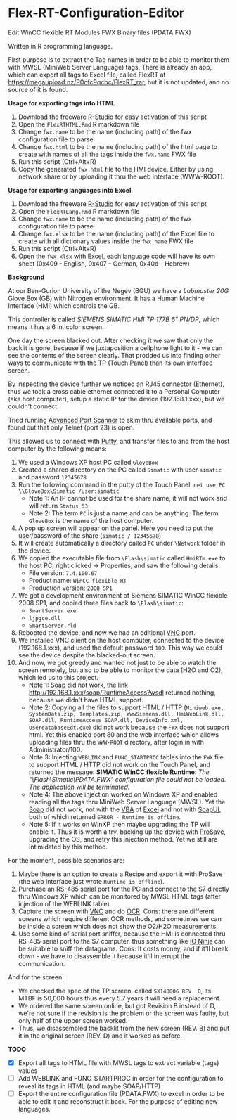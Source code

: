 # Flex-RT-Configuration-Editor
Edit WinCC flexible RT Modules FWX Binary files (PDATA.FWX)

Written in R programming language.

First purpose is to extract the Tag names in order to be able to monitor them with MWSL (MiniWeb Server Language) tags.
There is already an app, which can export all tags to Excel file, called FlexRT at https://megaupload.nz/P0ofc9qcbc/FlexRT_rar, but it is not updated, and no source of it is found.

**Usage for exporting tags into HTML**

1. Download the freeware [R-Studio](https://www.rstudio.com) for easy activation of this script
1. Open the `FlexRTHTML.Rmd` R markdown file
1. Change `fwx.name` to be the name (including path) of the fwx configuration file to parse
1. Change `fwx.html` to be the name (including path) of the html page to create with names of all the tags inside the `fwx.name` FWX file
1. Run this script (Ctrl+Alt+R)
1. Copy the generated `fwx.html` file to the HMI device. Either by using network share or by uploading it thru the web interface (WWW-ROOT).

**Usage for exporting languages into Excel**

1. Download the freeware [R-Studio](https://www.rstudio.com) for easy activation of this script
1. Open the `FlexRTLang.Rmd` R markdown file
1. Change `fwx.name` to be the name (including path) of the fwx configuration file to parse
1. Change `fwx.xlsx` to be the name (including path) of the Excel file to create with all dictionary values inside the `fwx.name` FWX file
1. Run this script (Ctrl+Alt+R)
1. Open the `fwx.xlsx` with Excel, each language code will have its own sheet (0x409 - English, 0x407 - German, 0x40d - Hebrew)

**Background**

At our Ben-Gurion University of the Negev (BGU) we have a *Labmaster 20G* Glove Box (GB) with Nitrogen environment. It has a Human Machine Interface (HMI) which controls the GB.

This controller is called *SIEMENS SIMATIC HMI TP 177B 6" PN/DP*, which means it has a 6 in. color screen.

One day the screen blacked out. After checking it we saw that only the backlit is gone, because if we juxtaposition a cellphone light to it - we can see the contents of the screen clearly. That prodded us into finding other ways to communicate with the TP (Touch Panel) than its own interface screen.

By inspecting the device further we noticed an RJ45 connector (Ethernet), thus we took a cross cable ethernet connected it to a Personal Computer (aka host computer), setup a static IP for the device (192.168.1.xxx), but we couldn't connect.

Tried running [Advanced Port Scanner](http://www.advanced-port-scanner.com) to skim thru available ports, and found out that only Telnet (port 23) is open.

This allowed us to connect with [Putty](https://putty.org), and transfer files to and from the host computer by the following means:

1. We used a Windows XP host PC called `GloveBox`
1. Created a shared directory on the PC called `Simatic` with user `simatic` and password `12345678`
1. Run the following command in the putty of the Touch Panel: `net use PC \\GloveBox\Simatic /user:simatic`
    * Note 1: An IP cannot be used for the share name, it will not work and will return `Status 53`
    * Note 2: The term `PC` is just a name and can be anything. The term `GloveBox` is the name of the host computer.
1. A pop up screen will appear on the panel. Here you need to put the user/password of the share (`simatic / 12345678`)
1. It will create automatically a directory called `PC` under `\Network` folder in the device.
1. We copied the executable file from `\Flash\simatic` called `HmiRTm.exe` to the host PC, right clicked -> Properties, and saw the following details:
    * File version: `7.4.100.67`
    * Product name: `WinCC flexible RT`
    * Production version: `2008 SP1`
1. We got a development environment of Siemens SIMATIC WinCC flexible 2008 SP1, and copied three files back to `\Flash\simatic`:
    * `SmartServer.exe`
    * `ljpgce.dll`
    * `SmartServer.rld`
1. Rebooted the device, and now we had an editional [VNC](https://www.realvnc.com) port.
1. We installed VNC client on the host computer, connected to the device (192.168.1.xxx), and used the default password `100`. This way we could see the device despite the blacked-out screen.
1. And now, we got greedy and wanted not just to be able to watch the screen remotely, but also to be able to monitor the data (H2O and O2), which led us to this project.
    * Note 1: [Soap](https://en.wikipedia.org/wiki/SOAP) did not work, the link http://192.168.1.xxx/soap/RuntimeAccess?wsdl returned nothing, because we didn't have HTML support.
    * Note 2: Copying all the files to support HTML / HTTP (`Miniweb.exe, SystemData.zip, Templates.zip, WwwSiemens.dll, HmiWebLink.dll, SOAP.dll, RuntimeAccess_SOAP.dll, DeviceInfo.xml, UserdatabaseEdt.exe`) did not work because the `FWX` does not support html. Yet this enabled port 80 and the web interface which allows uploading files thru the `WWW-ROOT` directory, after login in with Administrator/100.
    * Note 3: Injecting `WEBLINK` and `FUNC_STARTPROC` tables into the `FWX` file to support HTML / HTTP did not work on the Touch Panel, and returned the message: **SIMATIC WinCC flexible Runtime**: *The "\\Flash\\Simatic\\PDATA.FWX" configuration file could not be loaded. The application will be terminated.*
    * Note 4: The above injection worked on Windows XP and enabled reading all the tags thru MiniWeb Server Language (MWSL). Yet the [Soap](https://en.wikipedia.org/wiki/SOAP) did not work, not with the [VBA](https://en.wikipedia.org/wiki/Visual_Basic_for_Applications) of [Excel](https://en.wikipedia.org/wiki/Microsoft_Excel) and not with [SoapUI](https://www.soapui.org), both of which returned `ERROR - Runtime is offline`.
    * Note 5: If it works on WinXP then maybe upgrading the TP will enable it. Thus it is worth a try, backing up the device with [ProSave](https://support.industry.siemens.com/cs/document/10347815/servicetool-simatic-prosave?dti=0&lc=en-WW), upgrading the OS, and retry this injection method. Yet we still are intimidated by this method.

For the moment, possible scenarios are:

1. Maybe there is an option to create a Recipe and export it with ProSave (the web interface just wrote `Runtime is offline`).
1. Purchase an RS-485 serial port for the PC and connect to the S7 directly thru Windows XP which can be monitored by MWSL HTML tags (after injection of the WEBLINK table).
1. Capture the screen with [VNC](https://en.wikipedia.org/wiki/Virtual_Network_Computing) and do [OCR](https://en.wikipedia.org/wiki/Optical_character_recognition). Cons: there are different screens which require different OCR methods, and sometimes we can be inside a screen which does not show the O2/H2O measurements.
1. Use some kind of serial port sniffer, because the HMI is connected thru RS-485 serial port to the S7 computer, thus something like [IO Ninja](https://ioninja.com) can be suitable to sniff the datagrams. Cons: It costs money, and if it'll break down - we have to disassemble it because it'll interrupt the communication.

And for the screen:

* We checked the spec of the TP screen, called `SX14Q006 REV. D`, its MTBF is 50,000 hours thus every 5.7 years it will need a replacement.
* We ordered the same screen online, but got Revision B instead of D, we're not sure if the revision is the problem or the screen was faulty, but only half of the upper screen worked.
* Thus, we disassembled the backlit from the new screen (REV. B) and put it in the original screen (REV. D) and it worked as before.

**TODO**

- [X] Export all tags to HTML file with MWSL tags to extract variable (tags) values
- [ ] Add WEBLINK and FUNC_STARTPROC in order for the configuration to reveal its tags in HTML (and maybe SOAP/HTTP)
- [ ] Export the entire configuration file (PDATA.FWX) to excel in order to be able to edit it and reconstruct it back. For the purpose of editing new languages.
